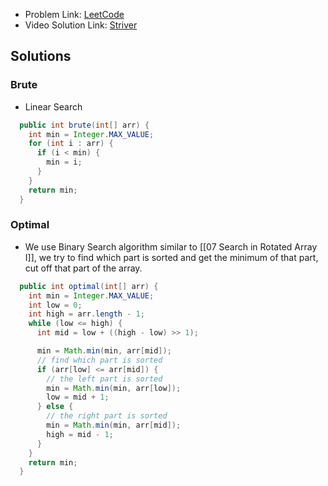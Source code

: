 - Problem Link: [LeetCode](https://leetcode.com/problems/find-minimum-in-rotated-sorted-array/)
- Video Solution Link: [Striver](https://youtu.be/nhEMDKMB44g)
## Solutions
### Brute
- Linear Search
```java
  public int brute(int[] arr) {
    int min = Integer.MAX_VALUE;
    for (int i : arr) {
      if (i < min) {
        min = i;
      }
    }
    return min;
  }
```
### Optimal
- We use Binary Search  algorithm similar to [[07 Search in Rotated Array I]], we try to find which part is sorted and get the minimum of that part, cut off that part of the array.
```java
  public int optimal(int[] arr) {
    int min = Integer.MAX_VALUE;
    int low = 0;
    int high = arr.length - 1;
    while (low <= high) {
      int mid = low + ((high - low) >> 1);

      min = Math.min(min, arr[mid]);
      // find which part is sorted
      if (arr[low] <= arr[mid]) {
        // the left part is sorted
        min = Math.min(min, arr[low]);
        low = mid + 1;
      } else {
        // the right part is sorted
        min = Math.min(min, arr[mid]);
        high = mid - 1;
      }
    }
    return min;
  }
```